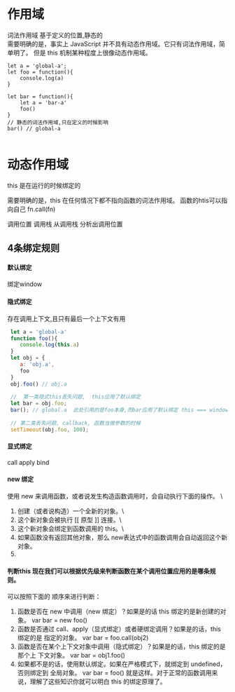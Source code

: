 # 作用域 
词法作用域 基于定义的位置,静态的\
需要明确的是，事实上 JavaScript 并不具有动态作用域。它只有词法作用域，简单明了。 但是 this 机制某种程度上很像动态作用域。
````javascriptL
let a = 'global-a';
let foo = function(){
    console.log(a)
}

let bar = function(){
    let a = 'bar-a'
    foo()
}
// 静态的词法作用域,只在定义的时候影响
bar() // global-a


````
# 动态作用域
this 是在运行的时候绑定的


需要明确的是，this 在任何情况下都不指向函数的词法作用域。
函数的htis可以指向自己 fn.call(fn)


调用位置
调用栈
从调用栈 分析出调用位置


## 4条绑定规则
#### 默认绑定
绑定window
#### 隐式绑定
存在调用上下文,且只有最后一个上下文有用
````javascript
 let a = 'global-a'
 function foo(){
    console.log(this.a)
 }
 let obj = {
    a: 'obj.a',
    foo
 }
 obj.foo() // obj.a
 
 //  第一类隐式this丢失问题,  this应用了默认绑定
 let bar = obj.foo;
 bar(); // global.a  此处引用的是foo本身,而bar应用了默认绑定 this === window
 
 // 第二类丢失问题, callback, 函数当做参数的时候
 setTimeout(obj.foo, 100);
````
#### 显式绑定
call apply bind
#### new 绑定
使用 new 来调用函数，或者说发生构造函数调用时，会自动执行下面的操作。 \
1. 创建（或者说构造）一个全新的对象。\
2. 这个新对象会被执行 [[ 原型 ]] 连接。\
3. 这个新对象会绑定到函数调用的 this。\
4. 如果函数没有返回其他对象，那么 new表达式中的函数调用会自动返回这个新对象。
5. 

#### 判断this 现在我们可以根据优先级来判断函数在某个调用位置应用的是哪条规则。
可以按照下面的 顺序来进行判断： 
1. 函数是否在 new 中调用（new 绑定）？如果是的话 this 绑定的是新创建的对象。 var bar = new foo()
2. 函数是否通过 call、apply（显式绑定）或者硬绑定调用？如果是的话，this 绑定的是 指定的对象。 var bar = foo.call(obj2) 
3. 函数是否在某个上下文对象中调用（隐式绑定）？如果是的话，this 绑定的是那个上 下文对象。 var bar = obj1.foo() 
4. 如果都不是的话，使用默认绑定。如果在严格模式下，就绑定到 undefined，否则绑定到 全局对象。 var bar = foo() 就是这样。对于正常的函数调用来说，理解了这些知识你就可以明白 this 的绑定原理了。